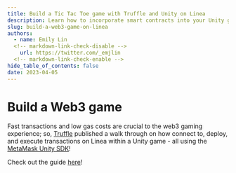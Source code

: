 ```yaml
---
title: Build a Tic Tac Toe game with Truffle and Unity on Linea
description: Learn how to incorporate smart contracts into your Unity game using Truffle and the MetaMask Unity SDK
slug: build-a-web3-game-on-linea
authors:
  - name: Emily Lin
  <!-- markdown-link-check-disable -->
    url: https://twitter.com/_emjlin
  <!-- markdown-link-check-enable -->
hide_table_of_contents: false
date: 2023-04-05
---
```


# Build a Web3 game

Fast transactions and low gas costs are crucial to the web3 gaming experience; so, [Truffle](https://trufflesuite.com/) published a walk through on how connect to, deploy, and execute transactions on Linea within a Unity game - all using the [MetaMask Unity SDK](https://c0f4f41c-2f55-4863-921b-sdk-docs.github.io/guide/metamask-sdk-unity.html)!

Check out the guide [here](https://trufflesuite.com/guides/building-a-tic-tac-toe-game-with-truffle-and-unity/)!
